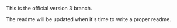 This is the official version 3 branch.

The readme will be updated when it's time to write a proper readme.
